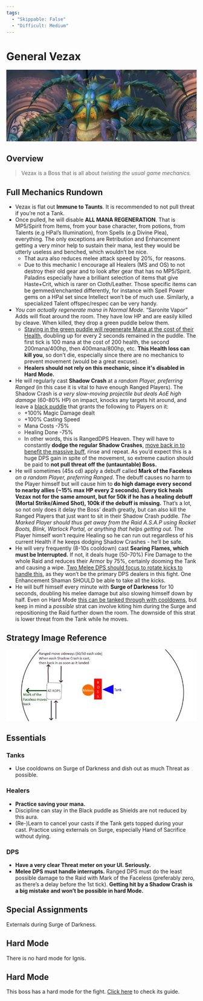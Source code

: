```yaml
---
tags:
  - "Skippable: False"
  - "Difficult: Medium"
---
```


# General Vezax

![](../img/vezax.png)

## Overview

> Vezax is a Boss that is all about _twisting the usual game mechanics._

## Full Mechanics Rundown

* Vezax is flat out __Immune to Taunts__. It is recommended to not pull threat if you’re not a Tank.
* Once pulled, he will disable __ALL MANA REGENERATION__. That is MP5/Spirit from Items, from your base character, from potions, from Talents (e.g HPal’s Illumination), from Spells (e.g Divine Plea), everything. The only exceptions are Retribution and Enhancement getting a very minor help to sustain their mana, lest they would be utterly useless and benched, which wouldn’t be nice.
    * That aura also reduces melee attack speed by 20%, for reasons.
    * Due to this mechanic I encourage all Healers (MS and OS) to not destroy their old gear and to look after gear that has no MP5/Spirit. Paladins especially have a brilliant selection of items that give Haste+Crit, which is rarer on Cloth/Leather. Those specific items can be gemmed/enchanted differently, for instance with Spell Power gems on a HPal set since Intellect won’t be of much use. Similarly, a specialized Talent offspec/respec can be very handy.
* _You can actually regenerate mana in Normal Mode._ “Saronite Vapor” Adds will float around the room. They have low HP and are easily killed by cleave. When killed, they drop a green puddle below them.
    * <ins>Staying in the green puddle will regenerate Mana at the cost of their Health</ins>, doubling up for every 2 seconds remained in the puddle. The first tick is 100 mana at the cost of 200 health, the second 200mana/400hp, then 400mana/800hp, etc. __This Health loss can kill you__, so don’t die, especially since there are no mechanics to prevent movement (would be a great excuse).
    * __Healers should not rely on this mechanic, since it's disabled in Hard Mode.__
* He will regularly cast __Shadow Crash__ at a _random Player, preferring Ranged_ (in this case it is vital to have enough Ranged Players). The Shadow Crash is _a very slow-moving projectile but deals AoE high damage_ (60-80% HP) on impact, knocks any targets hit around, and leave a <ins>black puddle</ins> that grants the following to Players on it:
    * +100% Magic Damage dealt
    * +100% Casting Speed
    * Mana Costs -75%
    * Healing Done -75%
    * In other words, this is RangedDPS Heaven. They will have to constantly __dodge the regular Shadow Crashes__, <ins>move back in to benefit the massive buff</ins>, rinse and repeat. As you’d expect this is a huge DPS gain in spite of the movement, so extreme caution should be paid to __not pull threat off the (untauntable) Boss.__
* He will sometimes (45s cd) apply a debuff called __Mark of the Faceless__ _on a random Player, preferring Ranged_. The debuff causes no harm to the Player himself but will cause him to __do high damage every second to nearby allies (~15% max HP every 2 seconds). Every tick heals Vezax not for the same amount, but for 50k if he has a healing debuff (Mortal Strike/Aimed Shot), 100k if the debuff is missing.__ That’s a lot, so not only does it delay the Boss’ death greatly, but can also kill the Ranged Players that just want to sit in their Shadow Crash puddle. _The Marked Player should thus get away from the Raid A.S.A.P using Rocket Boots, Blink, Warlock Portal, or anything that helps getting out._ The Player himself won’t require Healing so he can run out regardless of his current Health if he keeps dodging Shadow Crashes - he’ll be safe.
* He will very frequently (8-10s cooldown) cast __Searing Flames, which must be Interrupted.__ If not, it deals huge (50-70%) Fire Damage to the whole Raid and reduces their Armor by 75%, certainly dooming the Tank and causing a wipe. <ins>Two Melee DPS should focus to rotate kicks to handle this</ins>, as they won’t be the primary DPS dealers in this fight. One Enhancement Shaman SHOULD be able to take all the kicks.
* He will buff himself every minute with __Surge of Darkness__ for 10 seconds, doubling his melee damage but also slowing himself down by half. Even on Hard Mode <ins>this can be tanked through with cooldowns</ins>, but keep in mind a _possible_ strat can involve kiting him during the Surge and repositioning the Raid further down the room. The downside of this strat is lower threat from the Tank while he moves.

## Strategy Image Reference

![](../img/strats/vezax.png)

## Essentials

### Tanks

* Use cooldowns on Surge of Darkness and dish out as much Threat as possible.

### Healers

* __Practice saving your mana.__
* Discipline can stay in the Black puddle as Shields are not reduced by this aura.
* (Re-)Learn to cancel your casts if the Tank gets topped during your cast. Practice using externals on Surge, especially Hand of Sacrifice without dying.

### DPS

* __Have a very clear Threat meter on your UI. Seriously.__
* __Melee DPS must handle interrupts.__ Ranged DPS must do the least possible damage  to the Raid with Mark of the Faceless (preferably zero, as there’s a delay before the 1st tick). __Getting hit by a Shadow Crash is a big mistake and won’t be possible in hard Mode.__

## Special Assignments

Externals during Surge of Darkness.  

## Hard Mode

There is no hard mode for Ignis.

## Hard Mode

This boss has a hard mode for the fight. [Click here](../hard/vezax.md) to check its guide.
